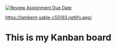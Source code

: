 [![Review Assignment Due Date](https://classroom.github.com/assets/deadline-readme-button-22041afd0340ce965d47ae6ef1cefeee28c7c493a6346c4f15d667ab976d596c.svg)](https://classroom.github.com/a/GeL61fu8)

https://lambent-sable-c55193.netlify.app/

# This is my Kanban board